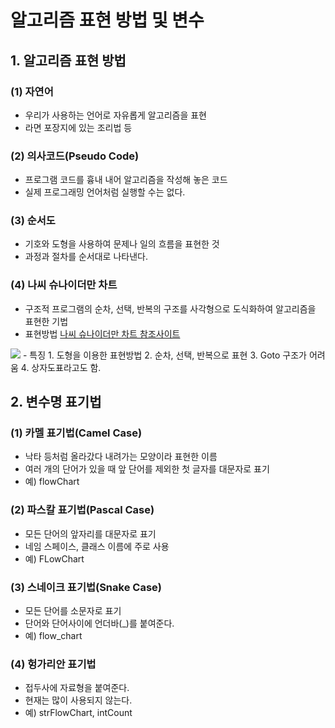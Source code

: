 # 알고리즘 표현 방법 및 변수

## 1. 알고리즘 표현 방법

### (1) 자연어  
- 우리가 사용하는 언어로 자유롭게 알고리즘을 표현
- 라면 포장지에 있는 조리법 등

### (2) 의사코드(Pseudo Code)
- 프로그램 코드를 흉내 내어 알고리즘을 작성해 놓은 코드
- 실제 프로그래밍 언어처럼 실행할 수는 없다.

### (3) 순서도
- 기호와 도형을 사용하여 문제나 일의 흐름을 표현한 것
- 과정과 절차를 순서대로 나타낸다.

### (4) 나씨 슈나이더만 차트
- 구조적 프로그램의 순차, 선택, 반복의 구조를 사각형으로 도식화하여 알고리즘을 표현한 기법
- 표현방법
[나씨 슈나이더만 차트 참조사이트](https://www.google.com/url?sa=i&url=http%3A%2F%2Fitnovice1.blogspot.com%2F2019%2F08%2Fnsnassi-schneiderman.html&psig=AOvVaw3Cb_pPzTQFd9rvYlzXUXnx&ust=1694463899365000&source=images&cd=vfe&opi=89978449&ved=0CBAQjRxqFwoTCOCTm4jwoIEDFQAAAAAdAAAAABAT)
<img src="https://1.bp.blogspot.com/-OS7lTLKjLtU/XWjPsc67WcI/AAAAAAAABpc/528DNV91NgYYw2MU4BeadTvgKOLXbUuLwCLcBGAs/s1600/%25EC%25BA%25A1%25EC%25B2%2598.JPG">
- 특징  
1. 도형을 이용한 표현방법
2. 순차, 선택, 반복으로 표현
3. Goto 구조가 어려움
4. 상자도표라고도 함.

## 2. 변수명 표기법
### (1) 카멜 표기법(Camel Case)
- 낙타 등처럼 올라갔다 내려가는 모양이라 표현한 이름
- 여러 개의 단어가 있을 때 앞 단어를 제외한 첫 글자를 대문자로 표기
- 예) flowChart

### (2) 파스칼 표기법(Pascal Case)
- 모든 단어의 앞자리를 대문자로 표기
- 네임 스페이스, 클래스 이름에 주로 사용
- 예) FLowChart

### (3) 스네이크 표기법(Snake Case)
- 모든 단어를 소문자로 표기
- 단어와 단어사이에 언더바(_)를 붙여준다.
- 예) flow_chart

### (4) 헝가리안 표기법
- 접두사에 자료형을 붙여준다.
- 현재는 많이 사용되지 않는다.
- 예) strFlowChart, intCount
